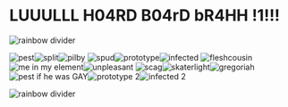 # LUUULLL H04RD B04rD bR4HH !1!!!

![rainbow divider](https://64.media.tumblr.com/8df7abbb56f93a078fdd1d6c2b496692/ce72aa168f527984-29/s1280x1920/495b5f14d409ad59288a562e5d5df99da944a353.jpg)

![pest](https://i.imgur.com/1Wo4MZY.png?2)![split](https://i.imgur.com/bwIC9wj.png?4)![pilby](https://i.imgur.com/TAXnNNK.png?3)
![spud](https://i.imgur.com/Yw4a1te.png?1)![prototype](https://i.imgur.com/AwlwoKH.png?3)![infected](https://i.imgur.com/ofzT4Sl.png?1)
![fleshcousin](https://i.imgur.com/S1rjHAg.png?1)![me in my element](https://i.imgur.com/xIlRrer.png)![unpleasant](https://i.imgur.com/4jEvhne.png?1)
![scag](https://i.imgur.com/MddKEsi.png?2)![skaterlight](https://i.imgur.com/NxJ1ZlC.png?1)![gregoriah](https://i.imgur.com/zRA8VPG.png?2)
![pest if he was GAY](https://i.imgur.com/c8jItpl.png?1)![prototype 2](https://i.imgur.com/SFCHf4c.png?1)![infected 2](https://i.imgur.com/wrN3KgI.png?2)

![rainbow divider](https://64.media.tumblr.com/8df7abbb56f93a078fdd1d6c2b496692/ce72aa168f527984-29/s1280x1920/495b5f14d409ad59288a562e5d5df99da944a353.jpg)
